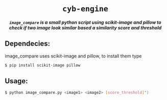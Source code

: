 <div align="center">

# `cyb-engine`
<p>
<h5><code>image_compare</code> is a small python script using scikit-image and pillow to check if two
image look similar based a similarity score and threshold</h5>
</p>
</div>

## Dependecies:
image_compare uses scikit-image and pillow, to install them type
```bash
$ pip install scikit-image pillow
```

## Usage:
```bash
$ python image_compare.py <image1> <image2> [score_threshold]")
```

